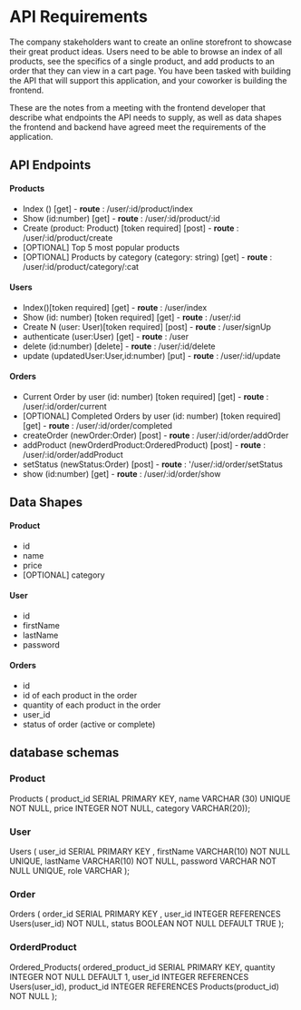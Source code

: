 # API Requirements
The company stakeholders want to create an online storefront to showcase their great product ideas. Users need to be able to browse an index of all products, see the specifics of a single product, and add products to an order that they can view in a cart page. You have been tasked with building the API that will support this application, and your coworker is building the frontend.

These are the notes from a meeting with the frontend developer that describe what endpoints the API needs to supply, as well as data shapes the frontend and backend have agreed meet the requirements of the application. 

## API Endpoints
#### Products
- Index () [get] - **route** : /user/:id/product/index
- Show (id:number) [get] - **route** : /user/:id/product/:id
- Create (product: Product) [token required] [post] - **route** : /user/:id/product/create
- [OPTIONAL] Top 5 most popular products 
- [OPTIONAL] Products by category (category: string) [get] - **route** : /user/:id/product/category/:cat

#### Users
- Index()[token required] [get] - **route** : /user/index
- Show (id: number) [token required] [get] - **route** : /user/:id
- Create N (user: User)[token required] [post] - **route** : /user/signUp
- authenticate (user:User) [get] - **route** : /user
- delete (id:number) [delete] - **route** : /user/:id/delete
- update (updatedUser:User,id:number) [put] - **route** : /user/:id/update
#### Orders
- Current Order by user (id: number) [token required] [get] - **route** : /user/:id/order/current
- [OPTIONAL] Completed Orders by user (id: number) [token required] [get] - **route** : /user/:id/order/completed
- createOrder (newOrder:Order) [post] - **route** : /user/:id/order/addOrder
- addProduct (newOrderdProduct:OrderedProduct) [post] - **route** : /user/:id/order/addProduct
- setStatus (newStatus:Order) [post] - **route** : '/user/:id/order/setStatus
- show (id:number) [get] - **route** : /user/:id/order/show

## Data Shapes
#### Product
-  id
- name
- price
- [OPTIONAL] category

#### User
- id
- firstName
- lastName
- password

#### Orders
- id
- id of each product in the order
- quantity of each product in the order
- user_id
- status of order (active or complete)
## database schemas

### Product
  
  Products (
    product_id SERIAL PRIMARY KEY,
    name VARCHAR (30) UNIQUE NOT NULL,
    price INTEGER NOT NULL,
    category VARCHAR(20));
  
### User
  
  Users (
    user_id SERIAL PRIMARY KEY ,
     firstName VARCHAR(10) NOT NULL UNIQUE,
     lastName VARCHAR(10) NOT NULL,
     password VARCHAR NOT NULL UNIQUE,
     role VARCHAR
     );
  
### Order
  
  Orders (
    order_id SERIAL PRIMARY KEY ,
    user_id INTEGER REFERENCES Users(user_id) NOT NULL,
    status BOOLEAN NOT NULL DEFAULT TRUE
    );
  
### OrderdProduct
  
  Ordered_Products(
    ordered_product_id SERIAL PRIMARY KEY,
    quantity INTEGER NOT NULL DEFAULT 1,
    user_id INTEGER REFERENCES Users(user_id),
    product_id INTEGER REFERENCES Products(product_id) NOT NULL
);
